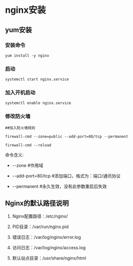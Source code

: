 # nginx安装

## yum安装

### 安装命令

```
yum install -y nginx
```

### 启动

```
systemctl start nginx.service
```

### 加入开机启动

```
systemctl enable nginx.service
```

### 修改防火墙

```
##加入防火墙规则

firewall-cmd --zone=public --add-port=80/tcp --permanent

firewall-cmd --reload
```

命令含义:
- --zone #作用域
  
- --add-port=80/tcp  #添加端口，格式为：端口/通讯协议
  
- --permanent   #永久生效，没有此参数重启后失效


## Nginx的默认路径说明

1. Nginx配置路径：/etc/nginx/

2. PID目录：/var/run/nginx.pid

3. 错误日志：/var/log/nginx/error.log

4. 访问日志：/var/log/nginx/access.log

5. 默认站点目录：/usr/share/nginx/html
